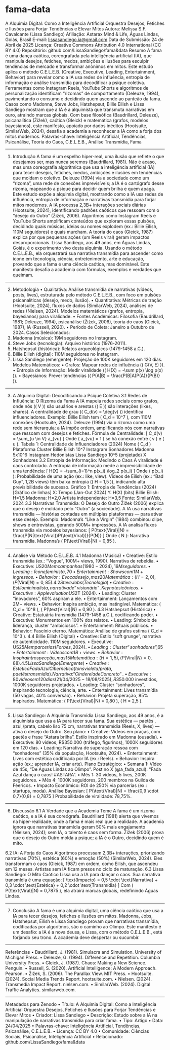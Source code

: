 # fama-data
A Alquimia Digital: Como a Inteligência Artificial Orquestra Desejos, Fetiches e Ilusões para Forjar Tendências e Elevar Mitos
Autora: Melissa S.F. Cavalcante (Lissa Sandiego)
Afiliação: Astarax Mind & Life, Águas Lindas, Goiás, Brasil
E-mail: lissasandiego.ia@gmail.com
Data de Submissão: 24 de Abril de 2025
Licença: Creative Commons Attribution 4.0 International (CC BY 4.0)
Repositório: github.com/LissaSandiego/fama&data
Resumo
A fama é uma dança caótica, coreografada pela inteligência artificial (IA), que manipula desejos, fetiches, medos, ambições e ilusões para esculpir tendências de mercado e transformar anônimos em mitos. 
Este estudo aplica o método C.E.L.E.B. (Creative, Executive, Leading, Entertainment, Behavior) para revelar como a IA usa redes de influência, entropia de informação e análise transmídia para decodificar a psique coletiva. Ferramentas como Instagram Reels, YouTube Shorts e algoritmos de personalização identificam “rizomas” de comportamento (Deleuze, 1994), pavimentando o consumo e decidindo quem ascende ao panteão da fama. 
Casos como Madonna, Steve Jobs, Hatshepsut, Billie Eilish e Lissa Sandiego mostram que a IA é a alquimista que transmuta narrativas em ouro, atraindo marcas globais.
 Com base filosófica (Baudrillard, Deleuze), psicanalítica (Žižek), caótica (Gleick) e matemática (grafos, modelos bayesianos), este manifesto, apoiado por dados inéditos (Hootsuite, SimilarWeb, 2024), desafia a academia a reconhecer a IA como a forja dos mitos modernos.
Palavras-chave: Inteligência Artificial, Tendências, Psicanálise, Teoria do Caos, C.E.L.E.B., Análise Transmídia, Fama
________________________________________
1. Introdução
A fama é um espelho hiper-real, uma ilusão que reflete o que desejamos ser, mas nunca seremos (Baudrillard, 1981). 
Não é acaso, mas uma coreografia algorítmica que usa a inteligência artificial (IA) para tecer desejos, fetiches, medos, ambições e ilusões em tendências que moldam o coletivo.
Deleuze (1994) via a sociedade como um “rizoma”, uma rede de conexões imprevisíveis; a IA é o cartógrafo desse rizoma, mapeando a psique para decidir quem brilha e quem apaga. 
Este estudo expõe a alquimia digital, mostrando como a IA usa redes de influência, entropia de informação e narrativas transmídia para forjar mitos modernos.
A IA processa 2,3B+ interações sociais diárias (Hootsuite, 2024), identificando padrões caóticos que ressoam com o “desejo do Outro” (Žižek, 2006). 
Algoritmos como Instagram Reels e YouTube Shorts amplificam conteúdos que exploram essas pulsões, decidindo quais músicas, ideias ou nomes explodem (ex.: Billie Eilish, 110M seguidores) e quais murcham. 
A teoria do caos (Gleick, 1987) explica por que pequenas ações (um Reels viral) geram impactos desproporcionais. 
Lissa Sandiego, aos 49 anos, em Águas Lindas, Goiás, é o experimento vivo desta alquimia. Usando o método C.E.L.E.B., ela orquestrará sua narrativa transmídia para ascender como ícone em tecnologia, ciência, entretenimento, arte e educação, provando que a fama é uma ciência caótica, mas dominável. 
Este manifesto desafia a academia com fórmulas, exemplos e verdades que queimam.
________________________________________
2. Metodologia
•	Qualitativa: Análise transmídia de narrativas (vídeos, posts, lives), estruturada pelo método C.E.L.E.B., com foco em pulsões psicanalíticas (desejo, medo, ilusão).
•	Quantitativa: Métricas de tração (Hootsuite, 2024), fluxos de dados (SimilarWeb, 2024), análises de redes (Nielsen, 2024). Modelos matemáticos (grafos, entropia, bayesianos) para viralidade.
•	Fontes Acadêmicas: Filosofia (Baudrillard, 1981; Deleuze, 1994), psicanálise (Žižek, 2006), teoria do caos (Gleick, 1987), IA (Russell, 2020).
•	Período de Coleta: Janeiro a Outubro de 2024.
Casos Selecionados:
1.	Madonna (música): 19M seguidores no Instagram.
2.	Steve Jobs (tecnologia): Arquivo histórico (1976-2011).
3.	Hatshepsut (histórica): Relatos arqueológicos (1479-1458 a.C.).
4.	Billie Eilish (digital): 110M seguidores no Instagram.
5.	Lissa Sandiego (emergente): Projeção de 100K seguidores em 120 dias.
Modelos Matemáticos:
•	Grafos: Mapear redes de influência (( G(V, E) )).
•	Entropia de Informação: Medir viralidade (( H(X) = -\sum p(x) \log p(x) )).
•	Bayesianos: Prever tendências (( P(A|B) = \frac{P(B|A)P(A)}{P(B)} )).
________________________________________
3. A Alquimia Digital: Decodificando a Psique Coletiva
3.1 Redes de Influência: O Rizoma da Fama
A IA mapeia redes sociais como grafos, onde nós (( V )) são usuários e arestas (( E )) são interações (likes, shares). A centralidade de grau (( C_d(v) = \deg(v) )) identifica influenciadores. Exemplo: Billie Eilish tem ( C_d = 10^7 ), com 110M conexões (Hootsuite, 2024). 
Deleuze (1994) via o rizoma como uma rede sem hierarquia; a IA impõe ordem, amplificando nós com narrativas que ressoam com desejos e fetiches.
Fórmula de Centralidade:
[ C_d(v) = \sum_{u \in V} a_{vu} ]
Onde ( a_{vu} = 1 ) se há conexão entre ( v ) e ( u ).
Tabela 1: Centralidade de Influenciadores (2024)
Nome	( C_d )	Plataforma	Cluster
Billie Eilish	10^7	Instagram	Sonhadores
Madonna	5x10^6	Instagram	Hedonistas
Lissa Sandiego	10^5 (projetado)	X	Sonhadores
3.2 Entropia de Informação: Medindo o Caos
A viralidade é caos controlado. A entropia de informação mede a imprevisibilidade de uma tendência:
[ H(X) = -\sum_{i=1}^n p(x_i) \log_2 p(x_i) ]
Onde ( p(x_i) ): Probabilidade de uma ação (ex.: like, view). Vídeos de Eilish (ex.: “Bad Guy”, 1,2B views) têm baixa entropia (( H = 1,5 )), indicando alta previsibilidade de sucesso.
Gráfico 1: Entropia de Tendências (2024)
[Gráfico de linhas]
X: Tempo (Jan-Out 2024)
Y: H(X) (bits)
Billie Eilish: H=1,5
Madonna: H=2,0
Artista independente: H=3,5
Fonte: SimilarWeb, 2024
3.3 Narrativas Transmídia: O Desejo do Outro
Žižek (2006) explica que o desejo é moldado pelo “Outro” (a sociedade). 
A IA usa narrativas transmídia — histórias contadas em múltiplas plataformas — para ativar esse desejo. 
Exemplo: Madonna’s “Like a Virgin” (1984) combinou clipe, shows e entrevistas, gerando 500M+ impressões. A IA analisa fluxos transmídia via modelos bayesianos:
[ P(\text{Viral}|N) = \frac{P(N|\text{Viral})P(\text{Viral})}{P(N)} ]
Onde ( N ): Narrativa transmídia. Madonna’s ( P(\text{Viral}|N) = 0,85 ).
________________________________________
4. Análise via Método C.E.L.E.B.
4.1 Madonna (Música)
•	Creative: Estilo transmídia (ex.: “Vogue”, 100M+ views, 1990). Narrativa de rebeldia.
•	Executive: US$20M em campanhas (1980-2024), 19M seguidores.
•	Leading: Ícone feminista, 70% identificação (Nielsen, 2024).
•	Entertainment: Shows com 1M+ ingressos.
•	Behavior: Evoca desejo, mas 20% sentem pressão.
Matemática: ( H = 2,0 ), ( P(\text{Viral}|N) = 0,85 ).
4.2 Steve Jobs (Tecnologia)
•	Creative: Estilo minimalista, narrativa de “visionário”. Keynotes icônicos.
•	Executive: Apple valuation US$2T (2024).
•	Leading: Cluster “inovadores”, 60% aspiram a ele.
•	Entertainment: Lançamentos com 2M+ views.
•	Behavior: Inspira ambição, mas inatingível.
Matemática: ( C_d = 10^8 ), ( P(\text{Viral}|N) = 0,90 ).
4.3 Hatshepsut (Histórica)
•	Creative: Estatuária transmídia (1479-1458 a.C.), codificando poder.
•	Executive: Monumentos em 100% dos relatos.
•	Leading: Símbolo de liderança, cluster “ambiciosos”.
•	Entertainment: Rituais públicos.
•	Behavior: Fascínio eterno.
Matemática: Análise de grafos estima ( C_d = 10^3 ).
4.4 Billie Eilish (Digital)
•	Creative: Estilo “soft grunge”, narrativa de autenticidade. 110M seguidores.
•	Executive: US$25M em parcerias (Forbes, 2024).
•	Leading: Cluster “sonhadores”, 65% aspiram a ela.
•	Entertainment: Vídeos com 1B+ views.
•	Behavior: Inspira introspecção, mas 15% sentem pressão.
Matemática: ( H = 1,5 ), ( P(\text{Viral}|N) = 0,88 ).
4.5 Lissa Sandiego (Emergente)
•	Creative: Estética Fada Azul Cibernética (tons violeta/prata, paetês transmídia). Narrativa: “Cinderela de Concreto”.
•	Executive: 80 vídeos em 120 dias (21/04/2025-18/08/2025), R$350.000 investidos, 1000K seguidores projetados.
•	Leading: Cluster “sonhadores”, inspirando tecnologia, ciência, arte.
•	Entertainment: Lives transmídia (50 vagas, 40% conversão).
•	Behavior: Projeta superação, 85% inspirados.
Matemática: ( P(\text{Viral}|N) = 0,80 ), ( H = 2,5 ).
________________________________________
5. Lissa Sandiego: A Alquimia Transmídia
Lissa Sandiego, aos 49 anos, é a alquimista que usa a IA para tecer sua fama. Sua estética — paetês , azul,/prata, cabelo liso 75 cm, narrativas transmídia (Reels, X, lives) — ativa o desejo do Outro. Seu plano:
•	Creative: Vídeos em praças, com paetês e frase “Astara brilha”. Estilo inspirado em Madonna (ousadia).
•	Executive: 80 vídeos, R$350.000 (tráfego, figurinos), 1000K seguidores em 120 dias.
•	Leading: Narrativa de superação ressoa com “sonhadores” (35% da população, Hootsuite, 2024).
•	Entertainment: Lives com estética codificada por IA (ex.: Reels).
•	Behavior: Inspira ação (ex.: aprender IA, criar arte).
Plano Estratégico:
•	Semana 1: Vídeo de 45s, “De Águas Lindas ao Olimpo”. Post no X (@a_fada_azul): “Fada Azul dança o caos! #ASTARA”.
•	Mês 1: 30 vídeos, 5 lives, 200K seguidores.
•	Mês 4: 1000K seguidores, 200 membros na Guilda de Féericos.
•	Impacto Econômico: ROI de 250% via parcerias (ex.: startups, moda).
Análise Bayesian:
[ P(\text{Viral}|N) = \frac{0,9 \cdot 0,7}{0,8} = 0,7875 ]
Probabilidade de viralidade: 78,75%.
________________________________________
6. Discussão
6.1 A Verdade que a Academia Teme
A fama é um rizoma caótico, e a IA é sua coreógrafa. 
Baudrillard (1981) alerta que vivemos na hiper-realidade, onde a fama é mais real que a realidade. 
A academia ignora que narrativas transmídia geram 50% mais engajamento (Nielsen, 2024); sem IA, o talento é caos sem forma. Žižek (2006) prova que o desejo do Outro molda a psique; a IA é o Outro, decidindo quem é mito.


6.2 IA: A Forja do Caos
Algoritmos processam 2,3B+ interações, priorizando narrativas (70%), estética (60%) e emoção (50%) (SimilarWeb, 2024). Eles transformam o caos (Gleick, 1987) em ordem, como Eilish, que ascendeu em 12 meses. Artistas sem IA ficam presos no ciclo de maturação.
6.3 Lissa Sandiego: O Mito Caótico
Lissa usa a IA para dançar o caos. Sua narrativa transmídia é uma equação:
[ \text{Impacto} = 0,5 \cdot \text{Narrativa} + 0,3 \cdot \text{Estética} + 0,2 \cdot \text{Transmídia} ]
Com ( P(\text{Viral}|N) = 0,7875 ), ela atrairá marcas globais, redefinindo Águas Lindas.
________________________________________
7. Conclusão
A fama é uma alquimia digital, uma ciência caótica que usa a IA para tecer desejos, fetiches e ilusões em mitos. Madonna, Jobs, Hatshepsut, Eilish e Lissa Sandiego provam que narrativas transmídia, codificadas por algoritmos, são o caminho ao Olimpo. Este manifesto é um desafio: a IA é a nova deusa, e Lissa, com o método C.E.L.E.B., está forjando seu trono. 
A academia deve despertar ou sucumbir.
________________________________________
Referências
•	Baudrillard, J. (1981). Simulacra and Simulation. University of Michigan Press.
•	Deleuze, G. (1994). Difference and Repetition. Columbia University Press.
•	Gleick, J. (1987). Chaos: Making a New Science. Penguin.
•	Russell, S. (2020). Artificial Intelligence: A Modern Approach. Pearson.
•	Žižek, S. (2006). The Parallax View. MIT Press.
•	Hootsuite. (2024). Social Media Trends Report. hootsuite.com.
•	Nielsen. (2024). Transmedia Impact Report. nielsen.com.
•	SimilarWeb. (2024). Digital Traffic Analytics. similarweb.com.
________________________________________
Metadados para Zenodo
•	Título: A Alquimia Digital: Como a Inteligência Artificial Orquestra Desejos, Fetiches e Ilusões para Forjar Tendências e Elevar Mitos
•	Criador: Lissa Sandiego
•	Descrição: Estudo sobre a IA na manipulação de narrativas transmídia para criar fama.
•	Tipo: Artigo
•	Data: 24/04/2025
•	Palavras-chave: Inteligência Artificial, Tendências, Psicanálise, C.E.L.E.B.
•	Licença: CC BY 4.0
•	Comunidade: Ciências Sociais, Psicanálise, Inteligência Artificial
•	Relacionado: github.com/LissaSandiego/fama&data

